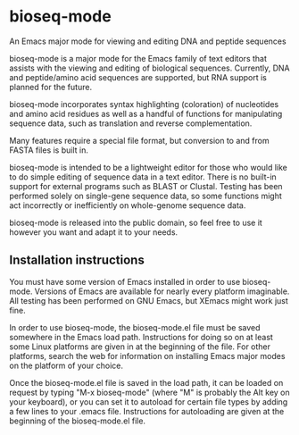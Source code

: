 # bioseq-mode
An Emacs major mode for viewing and editing DNA and peptide sequences

bioseq-mode is a major mode for the Emacs family of text editors that assists with the viewing and editing of biological sequences. Currently, DNA and peptide/amino acid sequences are supported, but RNA support is planned for the future.

bioseq-mode incorporates syntax highlighting (coloration) of nucleotides and amino acid residues as well as a handful of functions for manipulating sequence data, such as translation and reverse complementation.

Many features require a special file format, but conversion to and from FASTA files is built in.

bioseq-mode is intended to be a lightweight editor for those who would like to do simple editing of sequence data in a text editor. There is no built-in support for external programs such as BLAST or Clustal. Testing has been performed solely on single-gene sequence data, so some functions might act incorrectly or inefficiently on whole-genome sequence data.

bioseq-mode is released into the public domain, so feel free to use it however you want and adapt it to your needs.

## Installation instructions

You must have some version of Emacs installed in order to use bioseq-mode. Versions of Emacs are available for nearly every platform imaginable. All testing has been performed on GNU Emacs, but XEmacs might work just fine.

In order to use bioseq-mode, the bioseq-mode.el file must be saved somewhere in the Emacs load path. Instructions for doing so on at least some Linux platforms are given in at the beginning of the file. For other platforms, search the web for information on installing Emacs major modes on the platform of your choice.

Once the bioseq-mode.el file is saved in the load path, it can be loaded on request by typing "M-x bioseq-mode" (where "M" is probably the Alt key on your keyboard), or you can set it to autoload for certain file types by adding a few lines to your .emacs file. Instructions for autoloading are given at the beginning of the bioseq-mode.el file.